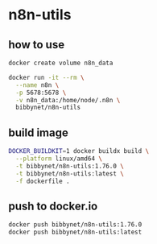 # n8n-utils

## how to use

```bash
docker create volume n8n_data

docker run -it --rm \
  --name n8n \
  -p 5678:5678 \
  -v n8n_data:/home/node/.n8n \
  bibbynet/n8n-utils
```

## build image

```bash
DOCKER_BUILDKIT=1 docker buildx build \
  --platform linux/amd64 \
  -t bibbynet/n8n-utils:1.76.0 \
  -t bibbynet/n8n-utils:latest \
  -f dockerfile .
```



## push to docker.io

```bash
docker push bibbynet/n8n-utils:1.76.0
docker push bibbynet/n8n-utils:latest
```
